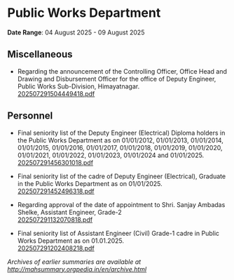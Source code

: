 # Public Works Department

**Date Range**: 04 August 2025 - 09 August 2025


## Miscellaneous
- Regarding the announcement of the Controlling Officer, Office Head and Drawing and Disbursement Officer for the office of Deputy Engineer, Public Works Sub-Division, Himayatnagar.\
  [202507291504449418.pdf](https://gr.maharashtra.gov.in/Site/Upload/Government%20Resolutions/English/202507291504449418.pdf)

## Personnel
- Final seniority list of the Deputy Engineer (Electrical) Diploma holders in the Public Works Department as on 01/01/2012, 01/01/2013, 01/01/2014, 01/01/2015, 01/01/2016, 01/01/2017, 01/01/2018, 01/01/2019, 01/01/2020, 01/01/2021, 01/01/2022, 01/01/2023, 01/01/2024 and 01/01/2025.\
  [202507291456301018.pdf](https://gr.maharashtra.gov.in/Site/Upload/Government%20Resolutions/English/202507291456301018.pdf)

- Final seniority list of the cadre of Deputy Engineer (Electrical), Graduate in the Public Works Department as on 01/01/2025.\
  [202507291452496318.pdf](https://gr.maharashtra.gov.in/Site/Upload/Government%20Resolutions/English/202507291452496318.pdf)

- Regarding approval of the date of appointment to Shri. Sanjay Ambadas Shelke, Assistant Engineer, Grade-2\
  [202507291132070818.pdf](https://gr.maharashtra.gov.in/Site/Upload/Government%20Resolutions/English/202507291132070818.pdf)

- Final seniority list of Assistant Engineer (Civil) Grade-1 cadre in Public Works Department as on 01.01.2025.\
  [202507291202408218.pdf](https://gr.maharashtra.gov.in/Site/Upload/Government%20Resolutions/English/202507291202408218.pdf)


*Archives of earlier summaries are available at http://mahsummary.orgpedia.in/en/archive.html*